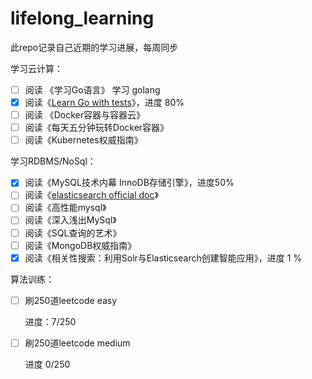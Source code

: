 # lifelong_learning
此repo记录自己近期的学习进展，每周同步

学习云计算：

- [ ] 阅读 《学习Go语言》
  学习 golang
- [x] 阅读《[Learn Go with tests](https://studygolang.gitbook.io/learn-go-with-tests/)》，进度 80%
- [ ] 阅读 《Docker容器与容器云》
- [ ] 阅读《每天五分钟玩转Docker容器》
- [ ] 阅读《Kubernetes权威指南》

学习RDBMS/NoSql：

- [x] 阅读《MySQL技术内幕 InnoDB存储引擎》，进度50%
- [ ] 阅读《[elasticsearch official doc](https://www.elastic.co/guide/en/elasticsearch/reference/6.0/getting-started.html)》
- [ ] 阅读《高性能mysql》
- [ ] 阅读《深入浅出MySql》
- [ ] 阅读《SQL查询的艺术》
- [ ] 阅读《MongoDB权威指南》
- [x] 阅读《相关性搜索：利用Solr与Elasticsearch创建智能应用》，进度 1 %

算法训练：

- [ ] 刷250道leetcode easy

  进度：7/250

- [ ] 刷250道leetcode medium

  进度 0/250
